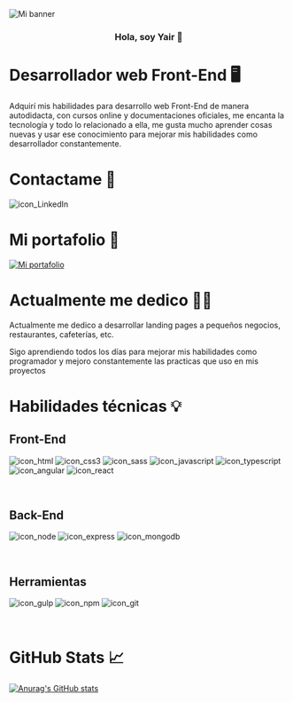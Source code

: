 
<img src="https://user-images.githubusercontent.com/47293400/131231501-e1e5dece-0de8-4d3a-9ab3-3bef248b84c2.gif" alt="Mi banner">

<h3 align="center">Hola, soy Yair 👋</h3>

# Desarrollador web Front-End 🖥️

Adquirí mis habilidades para desarrollo web Front-End de manera autodidacta, con cursos online y documentaciones oficiales, me encanta la tecnología y todo lo relacionado a ella, me gusta mucho aprender cosas nuevas y usar ese conocimiento para mejorar mis habilidades como desarrollador constantemente.

# Contactame 🤝
<a href="https://www.linkedin.com/in/yair-lazaro/" target="_blank"><img align="left" src="https://img.shields.io/badge/linkedin-%230077B5.svg?style=for-the-badge&logo=linkedin&logoColor=white" alt="icon_LinkedIn"></a>
<br>

# Mi portafolio 💼
<a href="http://yair-portafolio.herokuapp.com/" target="_blank">
  <img alt="Mi portafolio" src="https://img.shields.io/badge/Portfolio-%23000000.svg?style=for-the-badge&logo=firefox&logoColor=#FF7139">
</a>
<br>

# <h1>Actualmente me dedico 👨‍💻</h1>

<p>Actualmente me dedico a desarrollar landing pages a pequeños negocios, restaurantes, cafeterías, etc.</p>
<p>Sigo aprendiendo todos los días para mejorar mis habilidades como programador y mejoro constantemente las practicas que uso en mis proyectos</p>

# Habilidades técnicas 💡

## Front-End
<p display="felx" flex-wrap="wrap">
<img alt="icon_html" src="https://img.shields.io/badge/html5-%23E34F26.svg?style=for-the-badge&logo=html5&logoColor=white">
<img alt="icon_css3" src="https://img.shields.io/badge/css3-%231572B6.svg?style=for-the-badge&logo=css3&logoColor=white">
<img alt="icon_sass" src="https://img.shields.io/badge/SASS-hotpink.svg?style=for-the-badge&logo=SASS&logoColor=white">
<img alt="icon_javascript" src="https://img.shields.io/badge/javascript-%23323330.svg?style=for-the-badge&logo=javascript&logoColor=%23F7DF1E">
<img alt="icon_typescript" src="https://img.shields.io/badge/typescript-%23007ACC.svg?style=for-the-badge&logo=typescript&logoColor=white">
<img alt="icon_angular" src="https://img.shields.io/badge/angular.js-%23E23237.svg?style=for-the-badge&logo=angularjs&logoColor=white">
<img alt="icon_react" src="https://img.shields.io/badge/react-%2320232a.svg?style=for-the-badge&logo=react&logoColor=%2361DAFB">
</p>
<br>

## Back-End
<p display="felx" flex-wrap="wrap">
<img alt="icon_node" src="https://img.shields.io/badge/node.js-6DA55F?style=for-the-badge&logo=node.js&logoColor=white">
<img alt="icon_express" src="https://img.shields.io/badge/express.js-%23404d59.svg?style=for-the-badge&logo=express&logoColor=%2361DAFB">
<img alt="icon_mongodb" src="https://img.shields.io/badge/MongoDB-%234ea94b.svg?style=for-the-badge&logo=mongodb&logoColor=white">
</p>
<br>

## Herramientas
<p display="felx" flex-wrap="wrap">
<img alt="icon_gulp" src="https://img.shields.io/badge/GULP-%23CF4647.svg?style=for-the-badge&logo=gulp&logoColor=white">
<img alt="icon_npm" src="https://img.shields.io/badge/NPM-%23000000.svg?style=for-the-badge&logo=npm&logoColor=white">
<img alt="icon_git" src="https://img.shields.io/badge/git-%23F05033.svg?style=for-the-badge&logo=git&logoColor=white">
</p>
<br>

# GitHub Stats 📈

[![Anurag's GitHub stats](https://github-readme-stats.vercel.app/api?username=LM-Yair&count_private=true&show_icons=true&theme=gruvbox)](https://github.com/anuraghazra/github-readme-stats)

